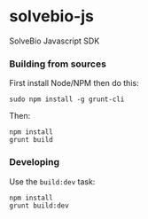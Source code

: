 # solvebio-js
SolveBio Javascript SDK

### Building from sources
First install Node/NPM then do this:

    sudo npm install -g grunt-cli

Then:

    npm install
    grunt build

### Developing

Use the `build:dev` task:

    npm install
    grunt build:dev